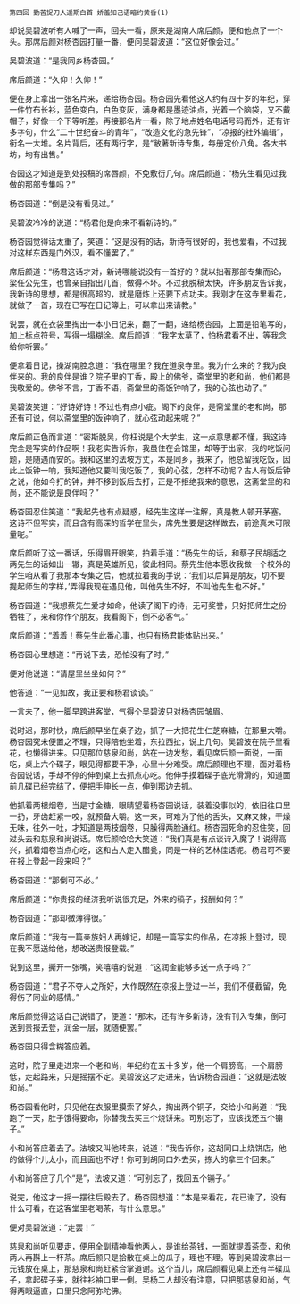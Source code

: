     第四回 勤苦捉刀人遥期白首 娇羞知己语暗约黄昏(1) 

   却说吴碧波听有人喊了一声，回头一看，原来是湖南人席后颜，便和他点了一个头。那席后颜对杨杏园打量一番，便问吴碧波道：“这位好像会过。”

   吴碧波道：“是我同乡杨杏园。”

   席后颜道：“久仰！久仰！”

   便在身上拿出一张名片来，递给杨杏园。杨杏园先看他这人约有四十岁的年纪，穿一件竹布长衫，蓝色变白，白色变灰，满身都是墨迹油点，光着一个脑袋，又不戴帽子，好像一个下等听差。再接那名片一看，除了地点姓名电话号码而外，还有许多字句，什么“二十世纪奋斗的青年”，“改造文化的急先锋”，“凉报的社外编辑”，衔名一大堆。名片背后，还有两行字，是“敝著新诗专集，每册定价八角。各大书坊，均有出售。”

   杏园这才知道是到处投稿的席唇颜，不免敷衍几句。席后颜道：“杨先生看见过我做的那部专集吗？”

   杨杏园道：“倒是没有看见过。”

   吴碧波冷冷的说道：“杨君他是向来不看新诗的。”

   杨杏园觉得话太重了，笑道：“这是没有的话，新诗有很好的，我也爱看，不过我对这样东西是门外汉，看不懂罢了。”

   席后颜道：“杨君这话才对，新诗哪能说没有一首好的？就以拙著那部专集而论，梁任公先生，也曾亲自指出几首，做得不坏。不过我脱稿太快，许多朋友告诉我，我新诗的思想，都是很高超的，就是磨炼上还要下点功夫。我刚才在这寺里看花，就做了一首，现在已写在日记簿上，可以拿出来请教。”

   说罢，就在衣袋里掏出一本小日记来，翻了一翻，递给杨杏园，上面是铅笔写的，加上标点符号，写得一塌糊涂。席后颜道：“我字太草了，怕杨君看不出，等我念给你听罢。”

   便拿着日记，操湖南腔念道：“我在哪里？我在道泉寺里。我为什么来的？我为良伴来的。我的良伴是谁？院子里的丁香，殿上的佛爷，斋堂里的老和尚，他们都是我敬爱的。佛爷不言，丁香不语，斋堂里的斋饭钟响了，我的心弦也动了。”

   吴碧波笑道：“好诗好诗！不过也有点小疵。阁下的良伴，是斋堂里的老和尚，那还有可说，何以斋堂里的饭钟响了，就心弦动起来呢？”

   席后颜正色而言道：“密斯脱吴，你枉说是个大学生，这一点意思都不懂，我这诗完全是写实的作品啊！我老实告诉你，我虽住在会馆里，却等于出家，我的吃饭问题，是随遇而安的。我和这里的法坡方丈，本是同乡，我来了，他总留我吃饭，因此上饭钟一响，我知道他又要叫我吃饭了，我的心弦，怎样不动呢？古人有饭后钟之说，他如今打的钟，并不移到饭后去打，正是不拒绝我来的意思，这斋堂里的和尚，还不能说是良伴吗？”

   杨杏园忍住笑道：“我起先也有点疑惑，经先生这样一注解，真是教人顿开茅塞。这诗不但写实，而且含有高深的哲学在里头，席先生要是这样做去，前途真未可限量呢。”

   席后颜听了这一番话，乐得眉开眼笑，拍着手道：“杨先生的话，和蔡子民胡适之两先生的话如出一辙，真是英雄所见，彼此相同。蔡先生他本愿收我做一个校外的学生咱从看了我那本专集之后，他就拉着我的手说：‘我们以后算是朋友，切不要提起师生的字样，’弄得我现在遇见他，叫他先生不好，不叫他先生也不好。”

   杨杏园道：“我想蔡先生爱才如命，他读了阁下的诗，无可奖誉，只好把师生之份牺牲了，来和你作个朋友。我看阁下，倒不必客气。”

   席后颜道：“着着！蔡先生此番心事，也只有杨君能体贴出来。”

   杨杏园心里想道：“再说下去，恐怕没有了时。”

   便对他说道：“请屋里坐坐如何？”

   他答道：“一见如故，我正要和杨君谈谈。”

   一言未了，他一脚早跨进客堂，气得个吴碧波只对杨杏园皱眉。

   说时迟，那时快，席后颜早坐在桌子边，抓了一大把花生仁芝麻糖，在那里大嚼。杨杏园究未便置之不理，只得陪他坐着，东拉西扯，说上几句。吴碧波在院子里看花，也懒得进来。只见那位慈泉和尚，站在一边发愁，看见席后颜一面说，一面吃，桌上六个碟子，眼见得都要干净，心里十分难受。席后颜理也不理，面对着杨杏园说话，手却不停的伸到桌上去抓点心吃。他伸手摸着碟子底光滑滑的，知道面前几碟已经完结了，便把手伸长一点，伸到那边去抓。

   他抓着两根烟卷，当是寸金糖，眼睛望着杨杏园说话，装着没事似的，依旧往口里一扔，牙齿赶紧一咬，就预备大嚼。这一来，可难为了他的舌头，又麻又辣，干燥无味，往外一吐，才知道是两枝烟卷，只臊得两脸通红。杨杏园死命的忍住笑，回过头去和慈泉和尚说话。席后颜哈哈大笑道：“我们真是有点谈诗入魔了！说得高兴，抓着烟卷当点心吃，这和古人走入醋瓮，同是一样的艺林佳话呢。杨君可不要在报上登起一段来吗？”

   杨杏园道：“那倒可不必。”

   席后颜道：“你贵报的经济我听说很充足，外来的稿子，报酬如何？”

   杨杏园道：“那却微薄得很。”

   席后颜道：“我有一篇亲族妇人再嫁记，却是一篇写实的作品，在凉报上登过，现在我不愿送给他，想改送贵报登载。”

   说到这里，撕开一张嘴，笑嘻嘻的说道：“这润金能够多送一点子吗？”

   杨杏园道：“君子不夺人之所好，大作既然在凉报上登过一半，我们不便截留，免得伤了同业的感情。”

   席后颜觉得这话自己说错了，便道：“那末，还有许多新诗，没有刊入专集，倒可送到贵报去登，润金一层，就随便罢。”

   杨杏园只得含糊答应着。

   这时，院子里走进来一个老和尚，年纪约在五十多岁，他一个肩膀高，一个肩膀低，走起路来，只是摇摆不定。吴碧波这才走进来，告诉杨杏园道：“这就是法坡和尚。”

   杨杏园看他时，只见他在衣服里摸索了好久，掏出两个铜子，交给小和尚道：“我跑了一天，肚子饿得要命，你替我去买三个烧饼来。可别忘了，应该找还五个镚子。”

   小和尚答应着去了。法坡又叫他转来，说道：“我告诉你，这胡同口上烧饼店，他的做得个儿太小，而且面也不好！你可到胡同口外去买，拣大的拿三个回来。”

   小和尚答应了几个“是”，法坡又道：“可别忘了，找回五个镚子。”

   说完，他这才一摇一摆往后殿去了。杨杏园想道：“本是来看花，花已谢了，没有什么可看，在这客堂里老喝茶，有什么意思。”

   便对吴碧波道：“走罢！”

   慈泉和尚听见要走，便用全副精神看他两人，是谁给茶钱，一面就提着茶壶，和他两人再斟上一杯茶。席后颜只是拾散在桌上的瓜子，理也不理。等到吴碧波拿出一元钱放在桌上，那慈泉和尚赶紧合掌道谢。这个当儿，席后颜看见桌上还有半碟瓜子，拿起碟子来，就往衫袖口里一倒。吴杨二人却没有注意，只把那慈泉和尚，气得两眼逼直，口里只念阿弥陀佛。

